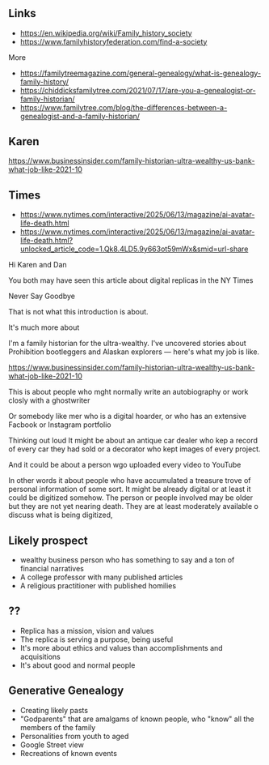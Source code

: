 #

## Links

* https://en.wikipedia.org/wiki/Family_history_society
* https://www.familyhistoryfederation.com/find-a-society

More
* https://familytreemagazine.com/general-genealogy/what-is-genealogy-family-history/
* https://chiddicksfamilytree.com/2021/07/17/are-you-a-genealogist-or-family-historian/
* https://www.familytree.com/blog/the-differences-between-a-genealogist-and-a-family-historian/

## Karen

https://www.businessinsider.com/family-historian-ultra-wealthy-us-bank-what-job-like-2021-10

## Times

* https://www.nytimes.com/interactive/2025/06/13/magazine/ai-avatar-life-death.html
* https://www.nytimes.com/interactive/2025/06/13/magazine/ai-avatar-life-death.html?unlocked_article_code=1.Qk8.4LD5.9y663ot59mWx&smid=url-share


Hi Karen and Dan

You both may have seen this article about digital replicas in the NY Times

Never Say Goodbye

That is not what this introduction is about.

It's much more about

I'm a family historian for the ultra-wealthy. I've uncovered stories about Prohibition bootleggers and Alaskan explorers — here's what my job is like.

https://www.businessinsider.com/family-historian-ultra-wealthy-us-bank-what-job-like-2021-10


This is about people who mght normally write an autobiography or work closly with a ghostwriter

Or somebody like mer who is a digital hoarder, or who has an extensive Facbook or Instagram portfolio

Thinking out loud It might be about an antique car dealer who kep a record of every car they had sold or a decorator who kept images of every project.

And it could be about a person wgo uploaded every video to YouTube

In other words it about people who have accumulated a treasure trove of personal information of some sort. It might be already digital or at least it could be digitized somehow. The person or people involved may be older but they are not yet nearing death. They are at least moderately available o discuss what is being digitized,

## Likely prospect

* wealthy business person who has something to say and a ton of financial narratives
* A college professor with many published articles
* A religious practitioner with published homilies


## ??

* Replica has a mission, vision and values
* The replica is serving a purpose, being useful
* It's more about ethics and values than accomplishments and acquisitions
* It's about good and normal people

## Generative Genealogy

* Creating likely pasts
* "Godparents" that are amalgams of known people, who "know" all the members of the family
* Personalities from youth to aged
* Google Street view
* Recreations of known events

